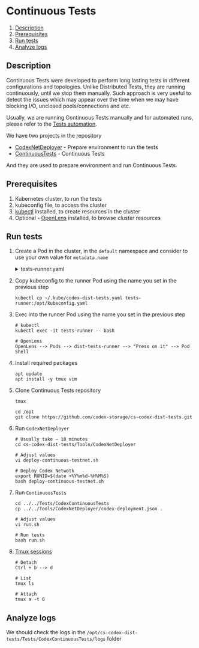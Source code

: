 # Continuous Tests

 1. [Description](#description)
 2. [Prerequisites](#prerequisites)
 3. [Run tests](#run-tests)
 4. [Analyze logs](#analyze-logs)


## Description

 Continuous Tests were developed to perform long lasting tests in different configurations and topologies. Unlike Distributed Tests, they are running continuously, until we stop them manually. Such approach is very useful to detect the issues which may appear over the time when we may have blocking I/O, unclosed pools/connections and etc.

 Usually, we are running Continuous Tests manually and for automated runs, please refer to the [Tests automation](Automation.md).

 We have two projects in the repository
 - [CodexNetDeployer](../CodexNetDeployer) - Prepare environment to run the tests
 - [ContinuousTests](../ContinuousTests) - Continuous Tests

 And they are used to prepare environment and run Continuous Tests.


## Prerequisites

 1. Kubernetes cluster, to run the tests
 2. kubeconfig file, to access the cluster
 3. [kubectl](https://kubernetes.io/docs/tasks/tools/) installed, to create resources in the cluster
 4. Optional - [OpenLens](https://github.com/MuhammedKalkan/OpenLens) installed, to browse cluster resources


## Run tests
 1. Create a Pod in the cluster, in the `default` namespace and consider to use your own value for `metadata.name`
    <details>
    <summary>tests-runner.yaml</summary>

    ```yaml
    ---
    apiVersion: v1
    kind: Pod
    metadata:
      name: tests-runner
      namespace: default
      labels:
        name: manual-run
    spec:
      containers:
      - name: runner
        image: mcr.microsoft.com/dotnet/sdk:7.0
        env:
        - name: KUBECONFIG
          value: /opt/kubeconfig.yaml
      #   volumeMounts:
      #   - name: kubeconfig
      #     mountPath: /opt/kubeconfig.yaml
      #     subPath: kubeconfig.yaml
      #   - name: logs
      #     mountPath: /var/log/codex-dist-tests
        command: ["sleep", "infinity"]
      # volumes:
      #   - name: kubeconfig
      #     secret:
      #       secretName: codex-dist-tests-app-kubeconfig
      #   - name: logs
      #     hostPath:
      #       path: /var/log/codex-dist-tests
    ```

    ```shell
    kubectl apply -f tests-runner.yaml
    ```

 2. Copy kubeconfig to the runner Pod using the name you set in the previous step
    ```shell
    kubectl cp ~/.kube/codex-dist-tests.yaml tests-runner:/opt/kubeconfig.yaml
    ```

 3. Exec into the runner Pod using the name you set in the previous step
    ```shell
    # kubectl
    kubectl exec -it tests-runner -- bash

    # OpenLens
    OpenLens --> Pods --> dist-tests-runner --> "Press on it" --> Pod Shell
    ```

 4. Install required packages
    ```shell
    apt update
    apt install -y tmux vim
    ```

 5. Clone Continuous Tests repository
    ```shell
    tmux

    cd /opt
    git clone https://github.com/codex-storage/cs-codex-dist-tests.git
    ```

 6. Run `CodexNetDeployer`
    ```shell
    # Usually take ~ 10 minutes
    cd cs-codex-dist-tests/Tools/CodexNetDeployer

    # Adjust values
    vi deploy-continuous-testnet.sh

    # Deploy Codex Netwotk
    export RUNID=$(date +%Y%m%d-%H%M%S)
    bash deploy-continuous-testnet.sh
    ```

 7. Run `ContinuousTests`
    ```shell
    cd ../../Tests/CodexContinuousTests
    cp ../../Tools/CodexNetDeployer/codex-deployment.json .

    # Adjust values
    vi run.sh

    # Run tests
    bash run.sh
    ```

 8. [Tmux sessions](https://tmuxcheatsheet.com)
    ```shell
    # Detach
    Ctrl + b --> d

    # List
    tmux ls

    # Attach
    tmux a -t 0
    ```


## Analyze logs

 We should check the logs in the `/opt/cs-codex-dist-tests/Tests/CodexContinuousTests/logs` folder
